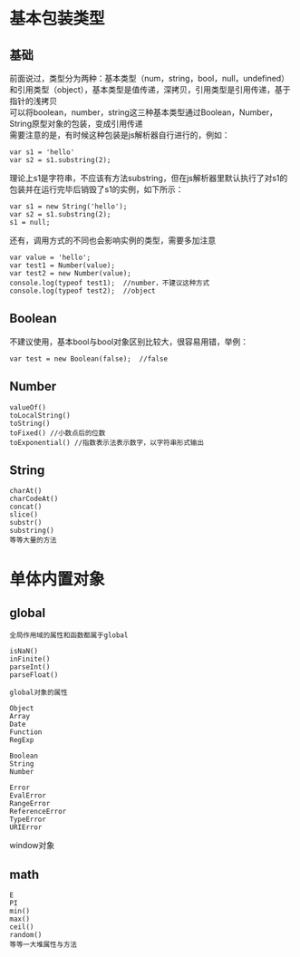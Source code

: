 # 基本包装类型
## 基础
前面说过，类型分为两种：基本类型（num，string，bool，null，undefined）和引用类型（object），基本类型是值传递，深拷贝，引用类型是引用传递，基于指针的浅拷贝  
可以将boolean，number，string这三种基本类型通过Boolean，Number，String原型对象的包装，变成引用传递  
需要注意的是，有时候这种包装是js解析器自行进行的，例如：  
```
var s1 = 'hello'
var s2 = s1.substring(2);
```
理论上s1是字符串，不应该有方法substring，但在js解析器里默认执行了对s1的包装并在运行完毕后销毁了s1的实例，如下所示：  
```
var s1 = new String('hello');
var s2 = s1.substring(2);
s1 = null;
```
还有，调用方式的不同也会影响实例的类型，需要多加注意  
```
var value = 'hello';
var test1 = Number(value);
var test2 = new Number(value);
console.log(typeof test1);  //number，不建议这种方式
console.log(typeof test2);  //object
```

## Boolean
不建议使用，基本bool与bool对象区别比较大，很容易用错，举例：  
```
var test = new Boolean(false);  //false
```

## Number
```
valueOf()
toLocalString()
toString()
toFixed() //小数点后的位数
toExponential() //指数表示法表示数字，以字符串形式输出
```

## String
```
charAt()
charCodeAt()
concat()
slice()
substr()
substring()
等等大量的方法
```

# 单体内置对象
## global
`全局作用域的属性和函数都属于global`  
```
isNaN()
inFinite()
parseInt()
parseFloat()
```
`global对象的属性`  
```
Object
Array
Date
Function
RegExp

Boolean
String
Number

Error
EvalError
RangeError
ReferenceError
TypeError
URIError
```
window对象

## math
```
E
PI
min()
max()
ceil()
random()
等等一大堆属性与方法
```
